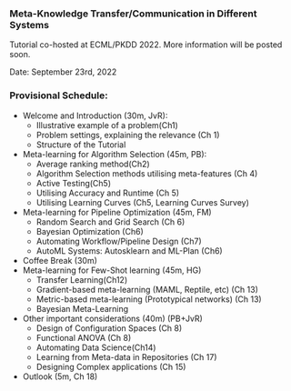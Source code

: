 ### Meta-Knowledge Transfer/Communication in Different Systems

Tutorial co-hosted at ECML/PKDD 2022. More information will be posted soon. 

Date: September 23rd, 2022

### Provisional Schedule:

* Welcome and Introduction (30m, JvR):
  * Illustrative example of a problem(Ch1)
  * Problem settings, explaining the relevance (Ch 1)
  * Structure of the Tutorial
* Meta-learning for Algorithm Selection (45m, PB):
  * Average ranking method(Ch2)
  * Algorithm Selection methods utilising meta-features (Ch 4)
  * Active Testing(Ch5)
  * Utilising Accuracy and Runtime (Ch 5)
  * Utilising Learning Curves (Ch5, Learning Curves Survey)
* Meta-learning for Pipeline Optimization (45m, FM)
  * Random Search and Grid Search (Ch 6)
  * Bayesian Optimization (Ch6)
  * Automating Workflow/Pipeline Design (Ch7)
  * AutoML Systems: Autosklearn and ML-Plan (Ch6)
* Coffee Break (30m)
* Meta-learning for Few-Shot learning (45m, HG)
  * Transfer Learning(Ch12)
  * Gradient-based meta-learning (MAML, Reptile, etc) (Ch 13)
  * Metric-based meta-learning (Prototypical networks) (Ch 13)
  * Bayesian Meta-Learning
* Other important considerations (40m) (PB+JvR)
  * Design of Configuration Spaces (Ch 8) 
  * Functional ANOVA (Ch 8)
  * Automating Data Science(Ch14)
  * Learning from Meta-data in Repositories (Ch 17)
  * Designing Complex applications (Ch 15)
* Outlook (5m, Ch 18)
